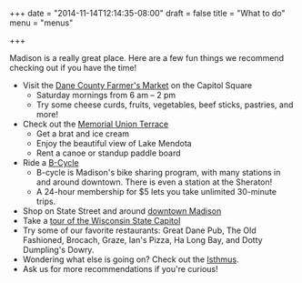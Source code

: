 +++
date = "2014-11-14T12:14:35-08:00"
draft = false
title = "What to do"
menu = "menus"

+++

<img src='../images/theme/rowboat.png' alt='sailboat' class='moving_icon' id="moving_boat" style="position: fixed;margin-top: -432px; margin-left: 575px;">

Madison is a really great place. Here are a few fun things we recommend checking
out if you have the time!

* Visit the [Dane County Farmer's Market][fm] on the Capitol Square
  * Saturday mornings from 6 am – 2 pm
  * Try some cheese curds, fruits, vegetables, beef sticks, pastries, and more!
* Check out the [Memorial Union Terrace][mu]
  * Get a brat and ice cream
  * Enjoy the beautiful view of Lake Mendota
  * Rent a canoe or standup paddle board
* Ride a [B-Cycle][bcycle]
  * B-cycle is Madison's bike sharing program, with many stations in and around
downtown. There is even a station at the Sheraton!
  * A 24-hour membership for $5 lets you take unlimited 30-minute trips.
* Shop on State Street and around [downtown Madison][ss]
* Take a [tour of the Wisconsin State Capitol][cap]
* Try some of our favorite restaurants: Great Dane Pub, The Old Fashioned,
Brocach, Graze, Ian's Pizza, Ha Long Bay, and Dotty Dumpling's Dowry.
* Wondering what else is going on? Check out the [Isthmus][ist].
* Ask us for more recommendations if you're curious!

<script src="../js/rowboat.js"></script>

[fm]: http://dcfm.org/
[mu]: http://www.union.wisc.edu/venue-muterrace.htm
[bcycle]: https://madison.bcycle.com/default.aspx
[ss]: http://www.visitdowntownmadison.com/
[cap]: http://www.wisconsin.gov/state/core/wisconsin_state_capitol_tour.html
[ist]: http://www.thedailypage.com/theguide/
